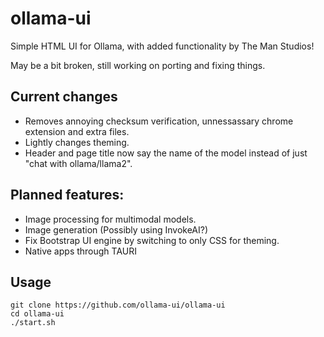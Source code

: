 # ollama-ui

Simple HTML UI for Ollama, with added functionality by The Man Studios!

May be a bit broken, still working on porting and fixing things.

## Current changes
* Removes annoying checksum verification, unnessassary chrome extension and extra files.
* Lightly changes theming.
* Header and page title now say the name of the model instead of just "chat with ollama/llama2".

## Planned features:
* Image processing for multimodal models.
* Image generation (Possibly using InvokeAI?)
* Fix Bootstrap UI engine by switching to only CSS for theming.
* Native apps through TAURI

## Usage

```
git clone https://github.com/ollama-ui/ollama-ui
cd ollama-ui
./start.sh
```

